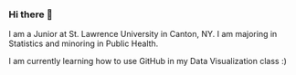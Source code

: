 ### Hi there 👋

I am a Junior at St. Lawrence University in Canton, NY. I am majoring in Statistics and minoring in Public Health.

I am currently learning how to use GitHub in my Data Visualization class :) 

<!--
**tdmeye19/tdmeye19** is a ✨ _special_ ✨ repository because its `README.md` (this file) appears on your GitHub profile.

Here are some ideas to get you started:

- 🔭 I’m currently working on ...
- 🌱 I’m currently learning ...
- 👯 I’m looking to collaborate on ...
- 🤔 I’m looking for help with ...
- 💬 Ask me about ...
- 📫 How to reach me: ...
- 😄 Pronouns: ...
- ⚡ Fun fact: ...
-->
